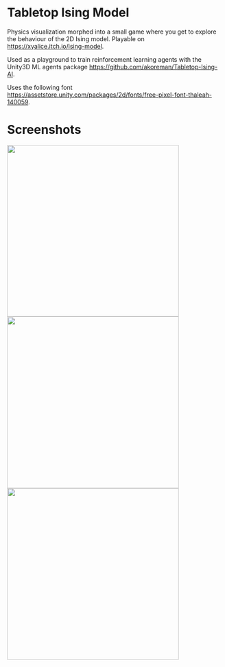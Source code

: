 # Tabletop Ising Model
Physics visualization morphed into a small game where you get to explore the behaviour of the 2D Ising model. Playable on https://xyalice.itch.io/ising-model.  
  
Used as a playground to train reinforcement learning agents with the Unity3D ML agents package https://github.com/akoreman/Tabletop-Ising-AI.  
  
Uses the following font https://assetstore.unity.com/packages/2d/fonts/free-pixel-font-thaleah-140059.  

# Screenshots

<img src="https://raw.github.com/tkoreman/Tabletop-Ising-Model/master/images/Splash.png" width="400">  

<img src="https://raw.github.com/tkoreman/Tabletop-Ising-Model/master/images/Ising1.PNG" width="400">  

<img src="https://raw.github.com/tkoreman/Tabletop-Ising-Model/master/images/Ising2.PNG" width="400">  
